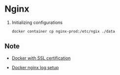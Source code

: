 # Nginx

1. Initializing configurations

   `docker container cp nginx-prod:/etc/ngix ./data`

## Note

- [Docker with SSL certification](https://cloud.tencent.com/developer/article/1665969)

- [Docker nginx log setup](https://leeshengis.com/archives/docker%E4%B8%AD%E5%AE%9E%E7%8E%B0nginx%E6%97%A5%E5%BF%97%E5%88%87%E5%88%86)
